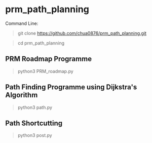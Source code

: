 # prm_path_planning

Command Line:
>git clone https://github.com/chua0876/prm_path_planning.git

>cd prm_path_planning

## PRM Roadmap Programme
>python3 PRM_roadmap.py

## Path Finding Programme using Dijkstra's Algorithm
>python3 path.py

## Path Shortcutting
>python3 post.py

